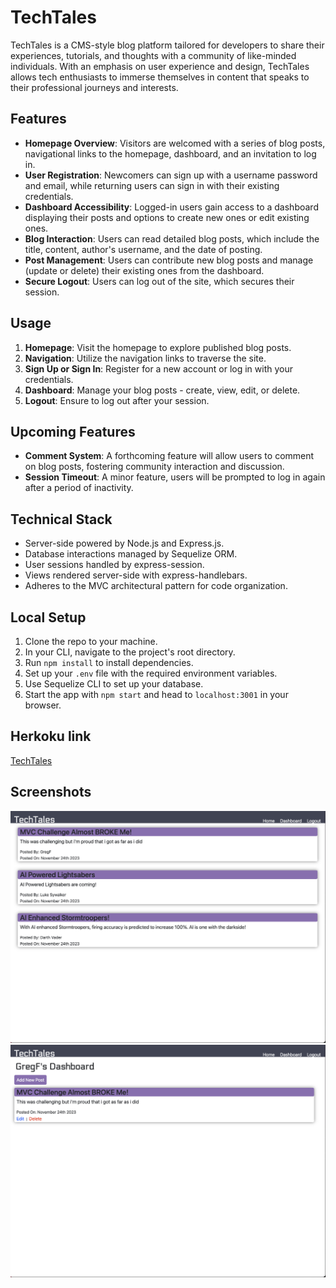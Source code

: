 # TechTales

TechTales is a CMS-style blog platform tailored for developers to share their experiences, tutorials, and thoughts with a community of like-minded individuals. With an emphasis on user experience and design, TechTales allows tech enthusiasts to immerse themselves in content that speaks to their professional journeys and interests.

## Features

- **Homepage Overview**: Visitors are welcomed with a series of blog posts, navigational links to the homepage, dashboard, and an invitation to log in.
- **User Registration**: Newcomers can sign up with a username password and email, while returning users can sign in with their existing credentials.
- **Dashboard Accessibility**: Logged-in users gain access to a dashboard displaying their posts and options to create new ones or edit existing ones.
- **Blog Interaction**: Users can read detailed blog posts, which include the title, content, author's username, and the date of posting.
- **Post Management**: Users can contribute new blog posts and manage (update or delete) their existing ones from the dashboard.
- **Secure Logout**: Users can log out of the site, which secures their session.


## Usage

1. **Homepage**: Visit the homepage to explore published blog posts.
2. **Navigation**: Utilize the navigation links to traverse the site.
3. **Sign Up or Sign In**: Register for a new account or log in with your credentials.
4. **Dashboard**: Manage your blog posts - create, view, edit, or delete.
5. **Logout**: Ensure to log out after your session.

## Upcoming Features

- **Comment System**: A forthcoming feature will allow users to comment on blog posts, fostering community interaction and discussion.
- **Session Timeout**: A minor feature, users will be prompted to log in again after a period of inactivity.

## Technical Stack

- Server-side powered by Node.js and Express.js.
- Database interactions managed by Sequelize ORM.
- User sessions handled by express-session.
- Views rendered server-side with express-handlebars.
- Adheres to the MVC architectural pattern for code organization.

## Local Setup

1. Clone the repo to your machine.
2. In your CLI, navigate to the project's root directory.
3. Run `npm install` to install dependencies.
4. Set up your `.env` file with the required environment variables.
5. Use Sequelize CLI to set up your database.
6. Start the app with `npm start` and head to `localhost:3001` in your browser.

## Herkoku link
[TechTales](https://techtales2-801f0b121fcd.herokuapp.com/login)

## Screenshots
![Home](/public/home.png)
![Dashboard](/public/dashboard.png)
